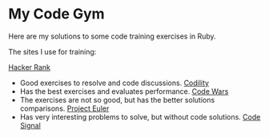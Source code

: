 # My Code Gym

Here are my solutions to some code training exercises in Ruby.

The sites I use for training:

[Hacker Rank](https://www.hackerrank.com)
- Good exercises to resolve and code discussions.
[Codility](https://app.codility.com/programmers/lessons)
- Has the best exercises and evaluates performance.
[Code Wars](https://www.codewars.com/)
- The exercises are not so good, but has the better solutions comparisons.
[Project Euler](https://projecteuler.net)
- Has very interesting problems to solve, but without code solutions.
[Code Signal](https://codesignal.com)
